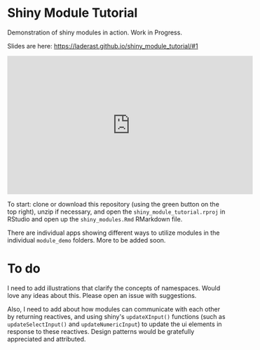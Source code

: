# Shiny Module Tutorial

Demonstration of shiny modules in action. Work in Progress.

Slides are here: https://laderast.github.io/shiny_module_tutorial/#1

<iframe width="560" height="315" src="https://www.youtube.com/embed/K1WrY9tOGB0?start=322" title="YouTube video player" frameborder="0" allow="accelerometer; autoplay; clipboard-write; encrypted-media; gyroscope; picture-in-picture" allowfullscreen></iframe>

To start: clone or download this repository (using the green button on the top right), unzip if necessary, and open the `shiny_module_tutorial.rproj` in RStudio and open up the `shiny_modules.Rmd` RMarkdown file.

There are individual apps showing different ways to utilize modules in the individual `module_demo` folders. More to be added soon.

# To do

I need to add illustrations that clarify the concepts of namespaces. Would love any ideas about this. Please open an issue with suggestions.

Also, I need to add about how modules can communicate with each other by returning reactives, and using shiny's `updateXInput()` functions (such as `updateSelectInput()` and `updateNumericInput`) to update the ui elements in response to these reactives. Design patterns would be gratefully appreciated and attributed.
